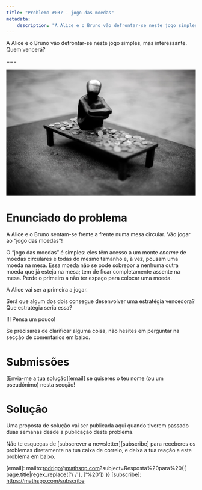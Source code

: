 ```yaml
---
title: "Problema #037 - jogo das moedas"
metadata:
    description: "A Alice e o Bruno vão defrontar-se neste jogo simples, mas interessante. Quem vencerá?"
---
```


A Alice e o Bruno vão defrontar-se neste jogo simples, mas interessante. Quem vencerá?

===

![](thumbnail.png "Fotografia de 𝓴𝓘𝓡𝓚 𝕝𝔸𝕀 no site Unsplash.")

# Enunciado do problema

A Alice e o Bruno sentam-se frente a frente numa mesa circular.
Vão jogar ao “jogo das moedas”!

O “jogo das moedas” é simples:
eles têm acesso a um monte _enorme_ de moedas circulares e todas
do mesmo tamanho e, à vez, pousam uma moeda na mesa.
Essa moeda não se pode sobrepor a nenhuma outra moeda que já esteja
na mesa; tem de ficar completamente assente na mesa.
Perde o primeiro a não ter espaço para colocar uma moeda.

A Alice vai ser a primeira a jogar.

Será que algum dos dois consegue desenvolver uma estratégia vencedora?
Que estratégia seria essa?

!!! Pensa um pouco!

Se precisares de clarificar alguma coisa, não hesites em perguntar na secção de comentários em baixo.


# Submissões

[Envia-me a tua solução][email] se quiseres o teu nome (ou um pseudónimo) nesta secção!

<!--
Parabéns a todos os que conseguiram resolver o problema e,
em particular, aos que me enviaram as suas soluções:

 - 

(A lista não está ordenada.)
-->


# Solução

Uma proposta de solução vai ser publicada aqui quando tiverem passado duas semanas desde a publicação deste problema.


Não te esqueças de [subscrever a newsletter][subscribe] para receberes os problemas diretamente na tua caixa de correio,
e deixa a tua reação a este problema em baixo.

[email]: mailto:rodrigo@mathspp.com?subject=Resposta%20para%20{{ page.title|regex_replace(['/ /'], ['%20']) }}
[subscribe]: https://mathspp.com/subscribe
